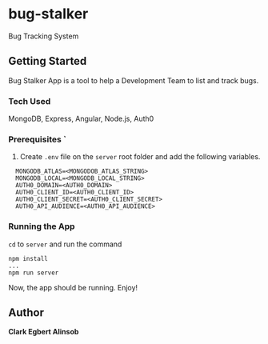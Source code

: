 # bug-stalker

Bug Tracking System

## Getting Started

Bug Stalker App is a tool to help a Development Team to list and track bugs.

### Tech Used

MongoDB, Express, Angular, Node.js, Auth0  

### Prerequisites `

1. Create `.env` file on the `server` root folder and add the following variables.
```
  MONGODB_ATLAS=<MONGODOB_ATLAS_STRING>
  MONGODB_LOCAL=<MONGODB_LOCAL_STRING>
  AUTH0_DOMAIN=<AUTH0_DOMAIN>
  AUTH0_CLIENT_ID=<AUTH0_CLIENT_ID>
  AUTH0_CLIENT_SECRET=<AUTH0_CLIENT_SECRET>
  AUTH0_API_AUDIENCE=<AUTH0_API_AUDIENCE>
```

### Running the App

`cd` to `server` and run the command
```
npm install
...
npm run server
```

Now, the app should be running. Enjoy!

## Author
**Clark Egbert Alinsob**


